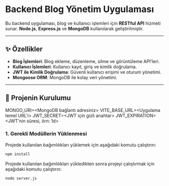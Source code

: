 # Backend Blog Yönetim Uygulaması

Bu backend uygulaması, blog ve kullanıcı işlemleri için **RESTful API** hizmeti sunar. **Node.js**, **Express.js** ve **MongoDB** kullanılarak geliştirilmiştir.

---

## ✨ Özellikler

- **Blog İşlemleri**: Blog ekleme, düzenleme, silme ve görüntüleme API'leri.
- **Kullanıcı İşlemleri**: Kullanıcı kayıt, giriş ve kimlik doğrulama.
- **JWT ile Kimlik Doğrulama**: Güvenli kullanıcı erişimi ve oturum yönetimi.
- **Mongoose ORM**: MongoDB ile kolay veri yönetimi.

---

## 🚀 Projenin Kurulumu

MONGO_URI=<MongoDB bağlantı adresiniz>
VITE_BASE_URL=<Uygulama temel URL'i>
JWT_SECRET=<JWT için gizli anahtar>
JWT_EXPIRATION=<JWT'nin süresi, örn: 1d>

### 1. Gerekli Modüllerin Yüklenmesi

Projede kullanılan bağımlılıkları yüklemek için aşağıdaki komutu çalıştırın:

```bash
npm install
```

Projede kullanılan bağımlılıkları yükledikten sonra projeyi çalıştırmak için aşağıdaki komutu çalıştırın:

```bash
node server.js
```
